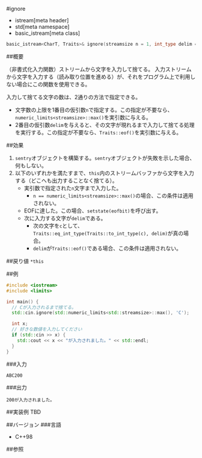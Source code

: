 #ignore
* istream[meta header]
* std[meta namespace]
* basic_istream[meta class]

```cpp
basic_istream<CharT, Traits>& ignore(streamsize n = 1, int_type delim = Traits::eof());
```

##概要

（非書式化入力関数）ストリームから文字を入力して捨てる。
入力ストリームから文字を入力する（読み取り位置を進める）が、それをプログラム上で利用しない場合にこの関数を使用できる。

入力して捨てる文字の数は、2通りの方法で指定できる。

- 文字数の上限を1番目の仮引数`n`で指定する。この指定が不要なら、`numeric_limits<streamsize>::max()`を実引数に与える。
- 2番目の仮引数`delim`を与えると、その文字が現れるまで入力して捨てる処理を実行する。この指定が不要なら、`Traits::eof()`を実引数に与える。

##効果

1. `sentry`オブジェクトを構築する。`sentry`オブジェクトが失敗を示した場合、何もしない。
1. 以下のいずれかを満たすまで、`this`内のストリームバッファから文字を入力する（どこへも出力することなく捨てる）。
    - 実引数で指定された`n`文字まで入力した。
        - `n == numeric_limits<streamsize>::max()`の場合、この条件は適用されない。
    - EOFに達した。この場合、`setstate(eofbit)`を呼び出す。
    - 次に入力する文字が`delim`である。
        - 次の文字を`c`として、`Traits::eq_int_type(Traits::to_int_type(c), delim)`が真の場合。
        - `delim`が`Traits::eof()`である場合、この条件は適用されない。

##戻り値
`*this`

##例
```cpp
#include <iostream>
#include <limits>

int main() {
  // Cが入力されるまで捨てる。
  std::cin.ignore(std::numeric_limits<std::streamsize>::max(), 'C');

  int x;
  // 好きな数値を入力してください
  if (std::cin >> x) {
    std::cout << x << "が入力されました。" << std::endl;
  }
}
```

###入力
```
ABC200
```

###出力
```
200が入力されました。
```

##実装例
TBD

##バージョン
###言語
- C++98

##参照

